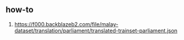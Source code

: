 ## how-to

1. https://f000.backblazeb2.com/file/malay-dataset/translation/parliament/translated-trainset-parliament.json